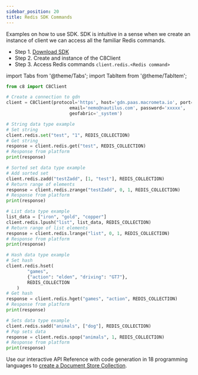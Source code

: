 ```yaml
---
sidebar_position: 20
title: Redis SDK Commands
---
```


Examples on how to use SDK.
SDK is intuitive in a sense when we create an instance of client we can access all the familiar Redis commands.
- Step 1. [Download SDK](https://pypi.org/project/pyC8/) 
- Step 2. Create and instance of the C8Client
- Step 3. Access Redis commands `client.redis.<Redis command>`

import Tabs from '@theme/Tabs';
import TabItem from '@theme/TabItem';

<Tabs groupId="operating-systems">
<TabItem value="py" label="Python">

```py
from c8 import C8Client

# Create a connection to gdn
client = C8Client(protocol='https', host='gdn.paas.macrometa.io', port=443,
                        email='nemo@nautilus.com', password='xxxxx',
                        geofabric='_system')

# String data type example
# Set string
client.redis.set("test", "1", REDIS_COLLECTION)
# Get string
response = client.redis.get("test", REDIS_COLLECTION)
# Response from platform
print(response)

# Sorted set data type example
# Add sorted set
client.redis.zadd("testZadd", [1, "test"], REDIS_COLLECTION)
# Return range of elements
response = client.redis.zrange("testZadd", 0, 1, REDIS_COLLECTION)
# Response from platform
print(response)

# List data type example
list_data = ["iron", "gold", "copper"]
client.redis.lpush("list", list_data, REDIS_COLLECTION)
# Return range of list elements
response = client.redis.lrange("list", 0, 1, REDIS_COLLECTION)
# Response from platform
print(response)

# Hash data type example
# Set hash
client.redis.hset(
        "games",
        {"action": "elden", "driving": "GT7"},
        REDIS_COLLECTION
    )
# Get hash
response = client.redis.hget("games", "action", REDIS_COLLECTION)
# Response from platform
print(response)

# Sets data type example
client.redis.sadd("animals", ["dog"], REDIS_COLLECTION)
# Pop sets data
response = client.redis.spop("animals", 1, REDIS_COLLECTION)
# Response from platform
print(response)
```
</TabItem>
<TabItem value="RA" label="Rest API">

Use our interactive API Reference with code generation in 18 programming languages to [create a Document Store Collection](https://macrometa.com/docs/api#/operations/handleCommandPost:CreateCollection). 

</TabItem>
</Tabs>
